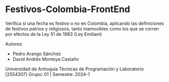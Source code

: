 # Festivos-Colombia-FrontEnd
Verifica si una fecha es festivo o no en Colombia, aplicando las definiciones de festivos patrios y religiosos, tanto inamovibles como los que se corren por efectos de la Ley 51 de 1983 (Ley Emiliani)

Autores:
- Pedro Arango Sánchez
- David Andrés Montoya Castaño

Universidad de Antioquia
Técnicas de Programación y Laboratorio [2554307] 
Grupo: 01 | Semestre: 2024-1